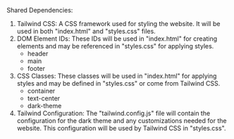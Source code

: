 Shared Dependencies:

1. Tailwind CSS: A CSS framework used for styling the website. It will be used in both "index.html" and "styles.css" files.
2. DOM Element IDs: These IDs will be used in "index.html" for creating elements and may be referenced in "styles.css" for applying styles.
   - header
   - main
   - footer
3. CSS Classes: These classes will be used in "index.html" for applying styles and may be defined in "styles.css" or come from Tailwind CSS.
   - container
   - text-center
   - dark-theme
4. Tailwind Configuration: The "tailwind.config.js" file will contain the configuration for the dark theme and any customizations needed for the website. This configuration will be used by Tailwind CSS in "styles.css".
